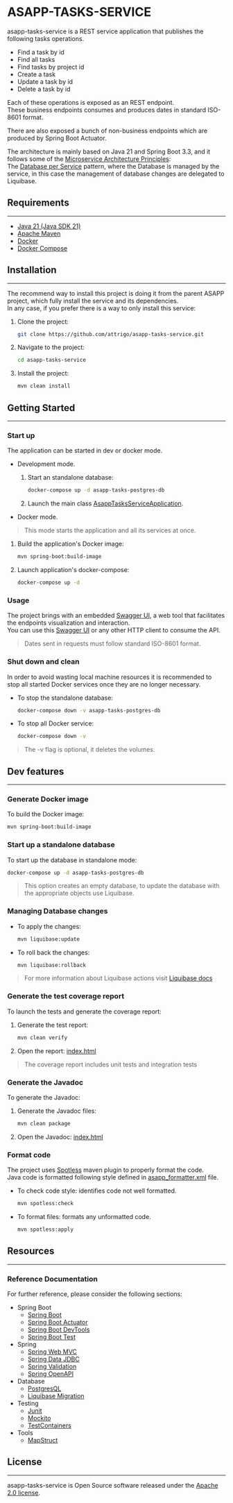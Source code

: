 # ASAPP-TASKS-SERVICE

asapp-tasks-service is a REST service application that publishes the following tasks operations.

* Find a task by id
* Find all tasks
* Find tasks by project id
* Create a task
* Update a task by id
* Delete a task by id

Each of these operations is exposed as an REST endpoint. \
These business endpoints consumes and produces dates in standard ISO-8601 format.

There are also exposed a bunch of non-business endpoints which are produced by Spring Boot Actuator.

The architecture is mainly based on Java 21 and Spring Boot 3.3, and it follows some of the [Microservice Architecture Principles](https://microservices.io/): \
The [Database per Service](https://microservices.io/patterns/data/database-per-service.html) pattern, where the Database is managed by the service, in this case
the management of database changes are delegated to Liquibase.

## Requirements

***

* [Java 21 (Java SDK 21)](https://www.oracle.com/es/java/technologies/downloads/#java21)
* [Apache Maven](https://maven.apache.org/download.cgi)
* [Docker](https://www.docker.com/)
* [Docker Compose](https://docs.docker.com/compose/)

## Installation

***

The recommend way to install this project is doing it from the parent ASAPP project, which fully install the service and its dependencies. \
In any case, if you prefer there is a way to only install this service:

1. Clone the project:
    ```sh
    git clone https://github.com/attrigo/asapp-tasks-service.git
    ```

2. Navigate to the project:
    ```sh
    cd asapp-tasks-service
    ```

3. Install the project:
    ```sh
    mvn clean install
    ```

## Getting Started

***

### Start up

The application can be started in dev or docker mode.

* Development mode.
    1. Start an standalone database:
        ```sh
        docker-compose up -d asapp-tasks-postgres-db
        ```

    2. Launch the main class [AsappTasksServiceApplication](src/main/java/com/bcn/asapp/tasks/AsappTasksServiceApplication.java).

* Docker mode.

> This mode starts the application and all its services at once.

1. Build the application's Docker image:
    ```sh
    mvn spring-boot:build-image
    ```

2. Launch application's docker-compose:
    ```sh
    docker-compose up -d
    ```

### Usage

The project brings with an embedded [Swagger UI](https://swagger.io/tools/swagger-ui/), a web tool that facilitates the endpoints visualization and
interaction. \
You can use this [Swagger UI](http://localhost:8080/asapp-tasks-service/swagger-ui.html) or any other HTTP client to consume the API.

> Dates sent in requests must follow standard ISO-8601 format.

### Shut down and clean

In order to avoid wasting local machine resources it is recommended to stop all started Docker services once they are no longer necessary.

* To stop the standalone database:
    ```sh
    docker-compose down -v asapp-tasks-postgres-db
    ```

* To stop all Docker service:
    ```sh
    docker-compose down -v
    ```

> The -v flag is optional, it deletes the volumes.

## Dev features

***

### Generate Docker image

To build the Docker image:

```sh
mvn spring-boot:build-image
```

### Start up a standalone database

To start up the database in standalone mode:

```sh
docker-compose up -d asapp-tasks-postgres-db
```

> This option creates an empty database, to update the database with the appropriate objects use Liquibase.

### Managing Database changes

* To apply the changes:
    ```sh
    mvn liquibase:update
    ```

* To roll back the changes:
    ```sh
    mvn liquibase:rollback
    ```

> For more information about Liquibase actions visit [Liquibase docs](https://docs.liquibase.com/home.html)

### Generate the test coverage report

To launch the tests and generate the coverage report:

1. Generate the test report:
    ```sh
    mvn clean verify
    ```

2. Open the report: [index.html](target/site/jacoco-aggregate/index.html)

> The coverage report includes unit tests and integration tests

### Generate the Javadoc

To generate the Javadoc:

1. Generate the Javadoc files:
    ```sh
    mvn clean package
    ```

2. Open the Javadoc: [index.html](target/site/apidocs/index.html)

### Format code

The project uses [Spotless](https://github.com/diffplug/spotless/tree/main/plugin-maven) maven plugin to properly format the code. \
Java code is formatted following style defined in [asapp_formatter.xml](../../asapp_formatter.xml) file.

* To check code style: identifies code not well formatted.
    ```sh
    mvn spotless:check
    ```

* To format files: formats any unformatted code.
    ```sh
    mvn spotless:apply
    ```

## Resources

***

### Reference Documentation

For further reference, please consider the following sections:

* Spring Boot
    * [Spring Boot](https://docs.spring.io/spring-boot/docs/current/reference/htmlsingle/)
    * [Spring Boot Actuator](https://docs.spring.io/spring-boot/docs/current/reference/htmlsingle/#actuator)
    * [Spring Boot DevTools](https://docs.spring.io/spring-boot/docs/current/reference/html/using.html#using.devtools)
    * [Spring Boot Test](https://docs.spring.io/spring-boot/docs/current/reference/html/features.html#features.testing)
* Spring
    * [Spring Web MVC](https://docs.spring.io/spring-framework/reference/web/webmvc.html)
    * [Spring Data JDBC](https://docs.spring.io/spring-data/relational/reference/jdbc.html)
    * [Spring Validation](https://docs.spring.io/spring-framework/reference/core/validation.html)
    * [Spring OpenAPI](https://springdoc.org/)
* Database
    * [PostgresQL](https://www.postgresql.org/docs/current/)
    * [Liquibase Migration](https://docs.spring.io/spring-boot/docs/current/reference/htmlsingle/index.html#howto.data-initialization.migration-tool.liquibase)
* Testing
    * [Junit](https://junit.org/junit5/docs/current/user-guide/)
    * [Mockito](https://javadoc.io/doc/org.mockito/mockito-core/latest/org/mockito/Mockito.html)
    * [TestContainers](https://java.testcontainers.org/)
* Tools
    * [MapStruct](https://mapstruct.org/documentation/)

## License

***

asapp-tasks-service is Open Source software released under the [Apache 2.0 license](https://www.apache.org/licenses/LICENSE-2.0").
